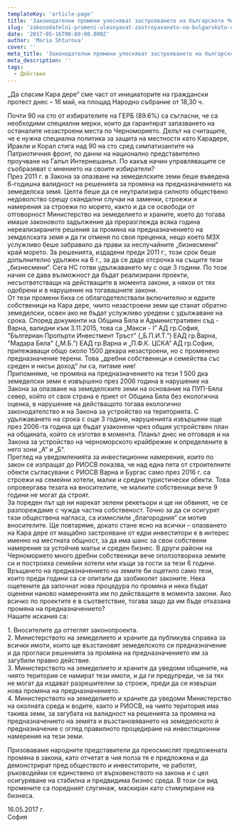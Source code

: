```yaml
---
templateKey: 'article-page'
title: 'Законодателни промени улесняват застрояването на българското Черноморие, но не в полза на „дребните собственици и семейства със среден и нисък доход“, както се твърди от вносителите'
slug: 'zakonodatelni-promeni-ulesnyavat-zastroyavaneto-na-bulgarskoto-chernomorie-no-ne-v-polza-na-drebnite-sobstvenici-i-semejstva-sus-sreden-i-nisuk-dohod-kakto-se-tvurdi-ot-vnositelite'
date: '2017-05-16T00:00:00.000Z'
author: 'Maria Shturova'
cover: ''
meta_title: 'Законодателни промени улесняват застрояването на българското Черноморие, но не в полза на „дребните собственици и семейства със среден и нисък доход“, както се твърди от вносителите'
meta_description: ''
tags:
  - Действие
---
```


„Да спасим Кара дере“ сме част от инициаторите на граждански протест днес – 16 май, на площад Народно събрание от 18,30 ч.

Почти 90 на сто от избирателите на ГЕРБ (89.6%) са съгласни, че са необходими специални мерки, които да гарантират запазването на останалите незастроени места по Черноморието. Делът на считащите, че е нужна специална политика за защита на местности като Карадере, Иракли и Корал стига над 90 на сто сред симпатизантите на Патриотичния фронт, по данни на национално представително проучване на Галъп Интернешанъл. По какъв начин управляващите се съобразяват с мнението на своите избиратели?  
През 2011 г. в Закона за опазване на земеделските земи беше въведена 6-годишна валидност на решенията за промяна на предназначението на земеделска земя. Целта беше да се неутрализира силното обществено недоволство срещу скандални случаи на заменки, строежи и намерения за строежи по морето, както и да се освободи от отговорност Министерство на земеделието и храните, което до тогава имаше законовото задължение да преразглежда всяка година нереализираните решения за промяна на предназначението на земделската земя и да ги отменя по своя преценка, нещо което МЗХ услужливо беше забравило да прави за неслучайните „бизнесмени“ край морето. За решенията, издадени преди 2011 г., този срок беше допълнително удължен на 6 г., за да се даде отсрочка на същите тези „бизнесмени“. Сега НС готви удължаването му с още 3 години. По този начин се дава възможност да бъдат реализирани проекти, несъответстващи на действащите в момента закони, а някои от тях одобрени и в нарушение на тогавашните закони.  
От тези промени биха се облагодетелствали включително и едрите собственици на Кара дере, чиито незастроени земи ще станат обратно земеделски, освен ако не бъдат услужливо уредени с удължаване на срока. Според документи на Община Бяла и Административен съд - Варна, валидни към 3.11.2015, това са „Макси - І” АД гр.София, "Бългериан Пропърти Инвестмент Тръст" („Б.П.И.Т.”) ЕАД гр.Варна, "Мадара Бяла" („М.Б.”) ЕАД гр.Варна и „П.Ф.К. ЦСКА” АД гр.София, притежаващи общо около 1500 декара незастроени, но с променено предназначение терени. Това „дребни собственици и семейства със среден и нисък доход“ ли са, питаме ние!  
Припомняме, че промяна на предназначението на тези 1 500 дка земеделски земи е извършено през 2006 година в нарушение на Закона за опазване на земеделските земи на основание на ПУП-Бяла север, който от своя страна е приет от Община Бяла без екологична оценка, в нарушение на действащото тогава екологично законодателство и на Закона за устройство на територията. С удължаването на срока с още 3 години, нарушенията извършени още през 2006-та година ще бъдат узаконени чрез общия устройствен план на общината, който се изготвя в момента. Планът днес не отговаря и на Закона за устройство на черноморското крайбрежие и определените в него зони „А“ и „Б“.  
Преглед на уведомленията за инвестиционни намерения, които по закон се изпращат до РИОСВ показва, че над една пета от строителните обекти съгласувани с РИОСВ Варна и Бургас само през 2016 г. са строежи на семейни хотели, малки и средни туристически обекти. Това опровергава тезата на вносителите, че малките собственици вече 9 години не могат да строят.  
За пореден път ще ни нарекат зелени рекетьори и ще ни обвинят, че се разпореждаме с чужда частна собственост. Точно за да си осигурят тази обществена нагласа, са измислили „благородния“ си мотив вносителите. Ще повтаряме, докато стане ясно на всички – опазването на Кара дере от мащабно застрояване от едри инвеститори е в интерес именно на местната общност, за да има шанс за свои собствени намерения за устойчив малък и среден бизнес. В други райони на Черноморието много дребни собственици вече оползотвориха земите си и построиха семейни хотели или къщи за гости за тези 6 години. Връщането на предназначението на земите би ощетило само тези, които преди години са се опитали да заобиколят законите. Нека ощетените да започнат нова процедура по промяна и нека бъдат оценени наново намеренията им по действащите в момента закони. Ако всичко по проектите е в съответствие, тогава защо да им бъде отказана промяна на предназначението?  
Нашите искания са:

1\. Вносителите да оттеглят законопроекта.  
2\. Министерството на земеделието и храните да публикува справка за всички имоти, които ще възстановят земеделското си предназначение и да прогласи решенията за промяна на предназначението им за загубили правно действие.  
3\. Министерството на земеделието и храните да уведоми общините, на чиято територия се намират тези имоти, и да ги предупреди, че за тях не могат да издават разрешителни за строеж, преди да се извърши нова промяна на предназначението.  
4\. Министерството на земеделието и храните да уведоми Министерство на околната среда и водите, както и РИОСВ, на чиято територия има такива земи, за загубата на валидност на решенията за промяна на предназначението на земята и възстановяването на земеделското ѝ предназначение с оглед правилното процедиране на инвестиционни намерения на тези земи.

Призоваваме народните представители да преосмислят предложената промяна в закона, като отчетат в чия полза тя е предложена и да демонстрират пред обществото и инвеститорите, че работят, ръководейки се единствено от върховенството на закона и с цел осигуряване на стабилна и предвидима бизнес среда. В този си вид промените са поредният слугинаж, маскиран като стимулиране на бизнеса.

16.05.2017 г.  
София
